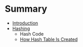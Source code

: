 # Summary

* [Introduction](README.md)
* [Hashing](chapter1.md)
  * Hash Code
  * [How Hash Table Is Created](chapter1/how-hash-table-is-created.md)

